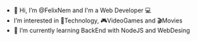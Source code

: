 - 👋 Hi, I’m @FelixNem and I'm a Web Developer 💻
- I’m interested in 🔬Technology, 🎮VideoGames and 🎬Movies
- 🌱 I’m currently learning BackEnd with NodeJS and WebDesing

<!---
FelixNem/FelixNem is a ✨ special ✨ repository because its `README.md` (this file) appears on your GitHub profile.
You can click the Preview link to take a look at your changes.
--->
